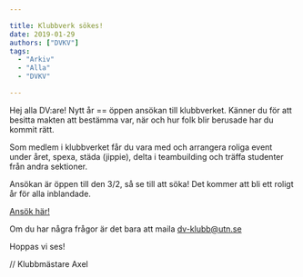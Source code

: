```yaml
---

title: Klubbverk sökes!
date: 2019-01-29
authors: ["DVKV"]
tags:
  - "Arkiv"
  - "Alla"
  - "DVKV"

---
```


Hej alla DV:are! Nytt år == öppen ansökan till klubbverket.
Känner du för att besitta makten att bestämma var, när och hur folk blir berusade har du kommit rätt.

Som medlem i klubbverket får du vara med och arrangera roliga event under året, spexa, städa (jippie), delta i teambuilding och träffa studenter från andra sektioner.

Ansökan är öppen till den 3/2, så se till att söka! Det kommer att bli ett roligt år för alla inblandade.

[Ansök här!](https://goo.gl/forms/4NbjWOPLJZkZq7qW2)

Om du har några frågor är det bara att maila dv-klubb@utn.se

Hoppas vi ses!

// Klubbmästare Axel